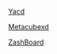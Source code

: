 
[Yacd](http://yacd.metacubex.one)

[Metacubexd](http://d.metacubex.one)

[ZashBoard](http://board.zash.run.place/)
